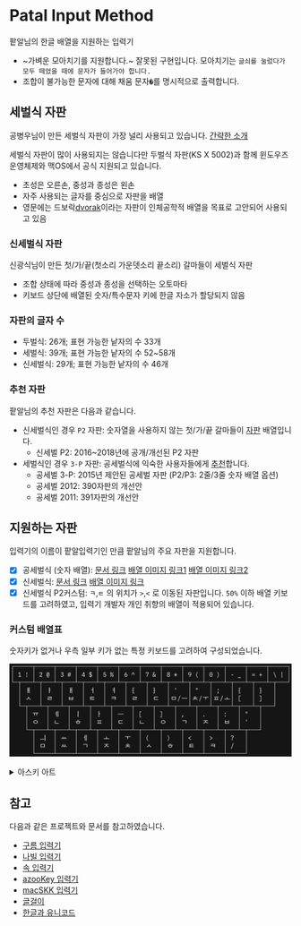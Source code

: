 # Patal Input Method

팥알님의 한글 배열을 지원하는 입력기

- ~가벼운 모아치기를 지원합니다.~ 잘못된 구현입니다. 모아치기는 `글쇠를 눌렀다가 모두 떼었을 때에 문자가 들어가야 합니다.`
- 조합이 불가능한 문자에 대해 채움 문자`�`를 명시적으로 출력합니다.

## 세벌식 자판

공병우님이 만든 세벌식 자판이 가장 널리 사용되고 있습니다. [간략한 소개](https://세벌식.kr)

세벌식 자판이 많이 사용되지는 않습니다만 두벌식 자판(KS X 5002)과 함께 윈도우즈 운영체제와 맥OS에서 공식 지원되고 있습니다.

- 초성은 오른손, 중성과 종성은 왼손
- 자주 사용되는 글자를 중심으로 자판을 배열
- 영문에는 드보락[dvorak](https://en.wikipedia.org/wiki/Dvorak_keyboard_layout)이라는 자판이 인체공학적 배열을 목표로 고안되어 사용되고 있음

### 신세벌식 자판

신광식님이 만든 첫/가/끝(첫소리 가운뎃소리 끝소리) 갈마들이 세벌식 자판

- 조합 상태에 따라 중성과 종성을 선택하는 오토마타
- 키보드 상단에 배열된 숫자/특수문자 키에 한글 자소가 할당되지 않음

### 자판의 글자 수

- 두벌식: 26개; 표현 가능한 낱자의 수 33개
- 세벌식: 39개; 표현 가능한 낱자의 수 52~58개
- 신세벌식: 29개; 표현 가능한 낱자의 수 46개

### 추천 자판

팥알님의 추천 자판은 다음과 같습니다.

- 신세벌식인 경우 `P2` 자판: 숫자열을 사용하지 않는 첫/가/끝 갈마들이 [자판](https://pat.im/1136) 배열입니다.
    - 신세벌 P2: 2016~2018년에 공개/개선된 P2 자판
- 세벌식인 경우 `3-P` 자판: 공세벌식에 익숙한 사용자들에게 [추천](https://pat.im/1128)합니다.
    - 공세벌 3-P: 2015년 제안된 공세벌 자판 (P2/P3: 2줄/3줄 숫자 배열 옵션)
    - 공세벌 2012: 390자판의 개선안
    - 공세벌 2011: 391자판의 개선안

## 지원하는 자판

입력기의 이름이 팥알입력기인 만큼 팥알님의 주요 자판을 지원합니다.

- [x] 공세벌식 (숫자 배열): [문서 링크](https://pat.im/1128) [배열 이미지 링크1](https://pat.im/attach/1/9648972827.png) [배열 이미지 링크2](https://pat.im/attach/1/8451389149.png)
- [x] 신세벌식: [문서 링크](https://pat.im/1136) [배열 이미지 링크](https://pat.im/attach/1/6039194145.png)
- [x] 신세벌식 P2커스텀: `ㅋ`,`ㅌ` 의 위치가 `>`,`<` 로 이동된 자판입니다. `50%` 이하 배열 키보드를 고려하였고, 입력기 개발자 개인 취향의 배열이 적용되어 있습니다.

### 커스텀 배열표

숫자키가 없거나 우측 일부 키가 없는 특정 키보드를 고려하여 구성되었습니다.

![PCS](./misc/SCR-20241225-sffa.png)

<details>
<summary>아스키 아트</summary>
<pre>
┌─────┬─────┬─────┬─────┬─────┬─────┬─────┬─────┬─────┬─────┬─────┬─────┬─────┐
│ 1 ! │ 2 @ │ 3 # │ 4 $ │ 5 % │ 6 ^ │ 7 & │ 8 * │ 9 ( │ 0 ) │ - _ │ = + │ \ | │
└─┬───┴─┬───┴─┬───┴─┬───┴─┬───┴─┬───┴─┬───┴─┬───┴─┬───┴─┬───┴─┬───┴─┬───┴─┬───┘
  │ ￅ   │ ￄ   │ ￃ   │ ￆ   │ ￊ   │ {   │ }   │ '   │ "   │ ;   │ {   │ }   │
  │ ﾵ   │ ﾩ   │ ﾲ   │ ﾼ   │ ﾻ   │ ﾩ   │ ﾧ   │ﾱ /ￚ │ﾺ /ￓ │ﾽ /ￌ │ [   │ ]   │
  └─┬───┴─┬───┴─┬───┴─┬───┴─┬───┴─┬───┴─┬───┴─┬───┴─┬───┴─┬───┴─┬───┴─┬───┘
    │ ￗ   │ ￋ   │ ￜ   │ ￂ   │ ￚ   │ [   │ ]   │ ,   │ .   │ :   │ "   │
    │ ﾷ   │ ﾤ   │ ﾾ   │ ﾽ   │ ﾧ   │ ﾤ   │ ﾷ   │ ﾡ   │ ﾸ   │ ﾲ   │ '   │
    └─┬───┴─┬───┴─┬───┴─┬───┴─┬───┴─┬───┴─┬───┴─┬───┴─┬───┴─┬───┴─┬───┘
      │ ￛ   │ ￒ   │ ￇ   │ ￌ   │ ￓ   │ (/← │ )/→ │ <   │ >   │ ?   │
      │ ﾱ   │ ﾶ   │ ﾡ   │ ﾸ   │ ﾺ   │ ﾵ   │ ﾾ   │ ﾼ   │ ﾻ   │ /   │
      └─────┴─────┴─────┴─────┴─────┴─────┴─────┴─────┴─────┴─────┘
</pre>
</details>

## 참고

다음과 같은 프로젝트와 문서를 참고하였습니다.

- [구름 입력기](https://github.com/gureum/gureum)
- [나빌 입력기](https://github.com/navilera/NavilIMEforMac)
- [속 입력기](https://github.com/kiding/SokIM)
- [azooKey 입력기](https://github.com/ensan-hcl/azooKey-Desktop)
- [macSKK 입력기](https://github.com/mtgto/macSKK)
- [글걸이](https://pat.im/category/한글%20자판)
- [한글과 유니코드](https://gist.github.com/soomtong/b51861a440e0bfdc58008deb8078d465)
